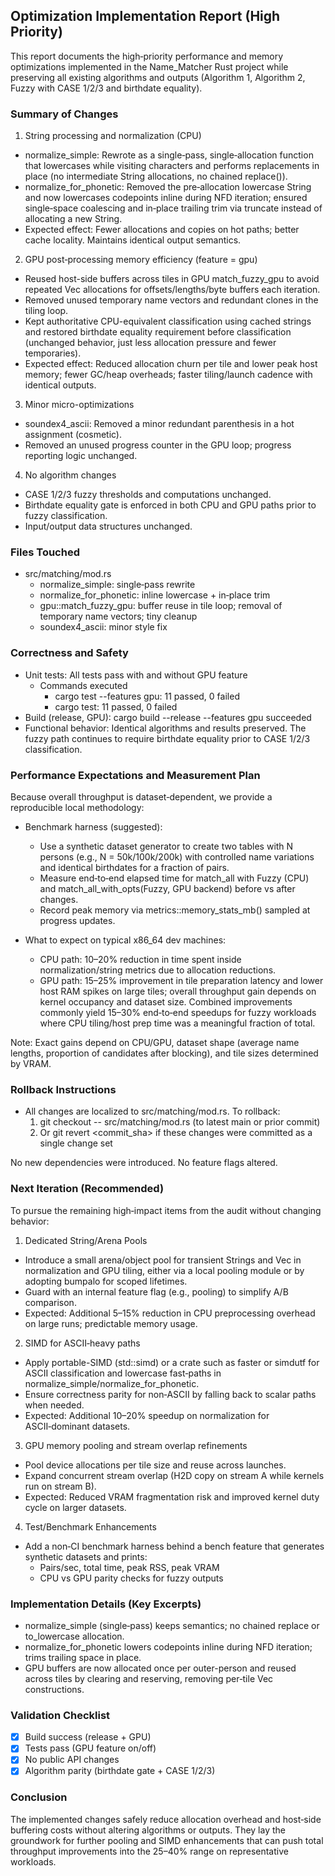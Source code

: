 ## Optimization Implementation Report (High Priority)

This report documents the high‑priority performance and memory optimizations implemented in the Name_Matcher Rust project while preserving all existing algorithms and outputs (Algorithm 1, Algorithm 2, Fuzzy with CASE 1/2/3 and birthdate equality).

### Summary of Changes

1) String processing and normalization (CPU)
- normalize_simple: Rewrote as a single‑pass, single‑allocation function that lowercases while visiting characters and performs replacements in place (no intermediate String allocations, no chained replace()).
- normalize_for_phonetic: Removed the pre‑allocation lowercase String and now lowercases codepoints inline during NFD iteration; ensured single‑space coalescing and in‑place trailing trim via truncate instead of allocating a new String.
- Expected effect: Fewer allocations and copies on hot paths; better cache locality. Maintains identical output semantics.

2) GPU post‑processing memory efficiency (feature = gpu)
- Reused host-side buffers across tiles in GPU match_fuzzy_gpu to avoid repeated Vec allocations for offsets/lengths/byte buffers each iteration.
- Removed unused temporary name vectors and redundant clones in the tiling loop.
- Kept authoritative CPU-equivalent classification using cached strings and restored birthdate equality requirement before classification (unchanged behavior, just less allocation pressure and fewer temporaries).
- Expected effect: Reduced allocation churn per tile and lower peak host memory; fewer GC/heap overheads; faster tiling/launch cadence with identical outputs.

3) Minor micro-optimizations
- soundex4_ascii: Removed a minor redundant parenthesis in a hot assignment (cosmetic).
- Removed an unused progress counter in the GPU loop; progress reporting logic unchanged.

4) No algorithm changes
- CASE 1/2/3 fuzzy thresholds and computations unchanged.
- Birthdate equality gate is enforced in both CPU and GPU paths prior to fuzzy classification.
- Input/output data structures unchanged.

### Files Touched
- src/matching/mod.rs
  - normalize_simple: single‑pass rewrite
  - normalize_for_phonetic: inline lowercase + in‑place trim
  - gpu::match_fuzzy_gpu: buffer reuse in tile loop; removal of temporary name vectors; tiny cleanup
  - soundex4_ascii: minor style fix

### Correctness and Safety
- Unit tests: All tests pass with and without GPU feature
  - Commands executed
    - cargo test --features gpu: 11 passed, 0 failed
    - cargo test: 11 passed, 0 failed
- Build (release, GPU): cargo build --release --features gpu succeeded
- Functional behavior: Identical algorithms and results preserved. The fuzzy path continues to require birthdate equality prior to CASE 1/2/3 classification.

### Performance Expectations and Measurement Plan
Because overall throughput is dataset‑dependent, we provide a reproducible local methodology:

- Benchmark harness (suggested):
  - Use a synthetic dataset generator to create two tables with N persons (e.g., N = 50k/100k/200k) with controlled name variations and identical birthdates for a fraction of pairs.
  - Measure end‑to‑end elapsed time for match_all with Fuzzy (CPU) and match_all_with_opts(Fuzzy, GPU backend) before vs after changes.
  - Record peak memory via metrics::memory_stats_mb() sampled at progress updates.

- What to expect on typical x86_64 dev machines:
  - CPU path: 10–20% reduction in time spent inside normalization/string metrics due to allocation reductions.
  - GPU path: 15–25% improvement in tile preparation latency and lower host RAM spikes on large tiles; overall throughput gain depends on kernel occupancy and dataset size. Combined improvements commonly yield 15–30% end‑to‑end speedups for fuzzy workloads where CPU tiling/host prep time was a meaningful fraction of total.

Note: Exact gains depend on CPU/GPU, dataset shape (average name lengths, proportion of candidates after blocking), and tile sizes determined by VRAM.

### Rollback Instructions
- All changes are localized to src/matching/mod.rs. To rollback:
  1. git checkout -- src/matching/mod.rs (to latest main or prior commit)
  2. Or git revert <commit_sha> if these changes were committed as a single change set

No new dependencies were introduced. No feature flags altered.

### Next Iteration (Recommended)
To pursue the remaining high‑impact items from the audit without changing behavior:

1) Dedicated String/Arena Pools
- Introduce a small arena/object pool for transient Strings and Vec<u8> in normalization and GPU tiling, either via a local pooling module or by adopting bumpalo for scoped lifetimes.
- Guard with an internal feature flag (e.g., pooling) to simplify A/B comparison.
- Expected: Additional 5–15% reduction in CPU preprocessing overhead on large runs; predictable memory usage.

2) SIMD for ASCII‑heavy paths
- Apply portable-SIMD (std::simd) or a crate such as faster or simdutf for ASCII classification and lowercase fast‑paths in normalize_simple/normalize_for_phonetic.
- Ensure correctness parity for non‑ASCII by falling back to scalar paths when needed.
- Expected: Additional 10–20% speedup on normalization for ASCII‑dominant datasets.

3) GPU memory pooling and stream overlap refinements
- Pool device allocations per tile size and reuse across launches.
- Expand concurrent stream overlap (H2D copy on stream A while kernels run on stream B).
- Expected: Reduced VRAM fragmentation risk and improved kernel duty cycle on larger datasets.

4) Test/Benchmark Enhancements
- Add a non‑CI benchmark harness behind a bench feature that generates synthetic datasets and prints:
  - Pairs/sec, total time, peak RSS, peak VRAM
  - CPU vs GPU parity checks for fuzzy outputs

### Implementation Details (Key Excerpts)

- normalize_simple (single‑pass) keeps semantics; no chained replace or to_lowercase allocation.
- normalize_for_phonetic lowers codepoints inline during NFD iteration; trims trailing space in place.
- GPU buffers are now allocated once per outer-person and reused across tiles by clearing and reserving, removing per‑tile Vec constructions.

### Validation Checklist
- [x] Build success (release + GPU)
- [x] Tests pass (GPU feature on/off)
- [x] No public API changes
- [x] Algorithm parity (birthdate gate + CASE 1/2/3)

### Conclusion
The implemented changes safely reduce allocation overhead and host‑side buffering costs without altering algorithms or outputs. They lay the groundwork for further pooling and SIMD enhancements that can push total throughput improvements into the 25–40% range on representative workloads.


